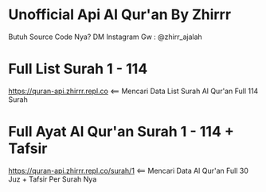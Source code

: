 # Unofficial Api Al Qur'an By Zhirrr
Butuh Source Code Nya? DM Instagram Gw : @zhirr_ajalah



# Full List Surah 1 - 114
https://quran-api.zhirrr.repl.co <== Mencari Data List Surah Al Qur'an Full 114 Surah

# Full Ayat Al Qur'an Surah 1 - 114 + Tafsir
https://quran-api.zhirrr.repl.co/surah/1 <== Mencari Data Al Qur'an Full 30 Juz + Tafsir Per Surah Nya
